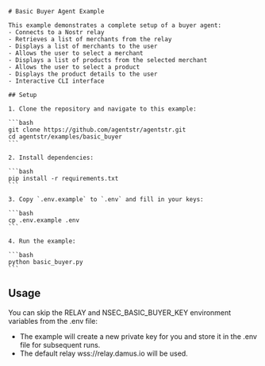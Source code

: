     # Basic Buyer Agent Example

    This example demonstrates a complete setup of a buyer agent:
    - Connects to a Nostr relay
    - Retrieves a list of merchants from the relay
    - Displays a list of merchants to the user
    - Allows the user to select a merchant
    - Displays a list of products from the selected merchant
    - Allows the user to select a product
    - Displays the product details to the user
    - Interactive CLI interface

    ## Setup

    1. Clone the repository and navigate to this example:

    ```bash
    git clone https://github.com/agentstr/agentstr.git
    cd agentstr/examples/basic_buyer
    ```

    2. Install dependencies:

    ```bash
    pip install -r requirements.txt
    ```

    3. Copy `.env.example` to `.env` and fill in your keys:

    ```bash
    cp .env.example .env
    ```

    4. Run the example:

    ```bash
    python basic_buyer.py
    ```

## Usage
You can skip the RELAY and NSEC_BASIC_BUYER_KEY environment variables from the .env file:
 - The example will create a new private key for you and store it in the .env file for subsequent runs.
 - The default relay wss://relay.damus.io will be used.

